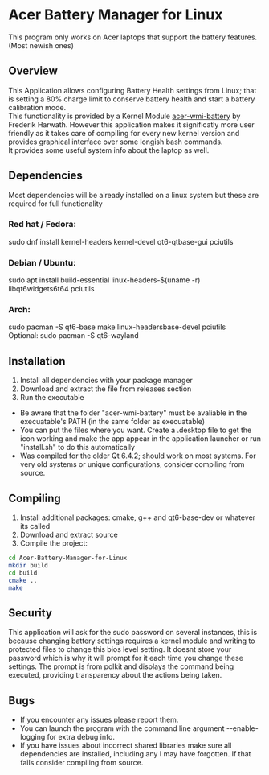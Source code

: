 # Acer Battery Manager for Linux

This program only works on Acer laptops that support the battery features. (Most newish ones)

## Overview

This Application allows configuring Battery Health settings from Linux; that is setting a 80% charge limit to conserve battery health and start a battery calibration mode.<br>
This functionality is provided by a Kernel Module [acer-wmi-battery](https://github.com/frederik-h/acer-wmi-battery/) by Frederik Harwath. However this application makes it significatly more user friendly as it takes care of compiling for every new kernel version and provides graphical interface over some longish bash commands. <br>
It provides some useful system info about the laptop as well.

## Dependencies

Most dependencies will be already installed on a linux system but these are required for full functionality

### Red hat / Fedora:
sudo dnf install kernel-headers kernel-devel qt6-qtbase-gui pciutils
### Debian / Ubuntu:
sudo apt install build-essential linux-headers-$(uname -r) libqt6widgets6t64 pciutils
### Arch:
sudo pacman -S qt6-base make linux-headersbase-devel pciutils<br>
Optional: sudo pacman -S qt6-wayland

## Installation

1. Install all dependencies with your package manager
2. Download and extract the file from releases section
3. Run the executable
- Be aware that the folder "acer-wmi-battery" must be avaliable in the execuatable's PATH (in the same folder as execuatable)
- You can put the files where you want. Create a .desktop file to get the icon working and make the app appear in the application launcher or run "install.sh" to do this automatically
- Was compiled for the older Qt 6.4.2; should work on most systems. For very old systems or unique configurations, consider compiling from source.

## Compiling

1. Install additional packages: cmake, g++ and qt6-base-dev or whatever its called
2. Download and extract source
3. Compile the project:
```bash
cd Acer-Battery-Manager-for-Linux
mkdir build
cd build
cmake ..
make
```

## Security

This application will ask for the sudo password on several instances, this is because changing battery settings requires a kernel module and writing to protected files to change this bios level setting. It doesnt store your password which is why it will prompt for it each time you change these settings. The prompt is from polkit and displays the command being executed, providing transparency about the actions being taken.

## Bugs

- If you encounter any issues please report them.
- You can launch the program with the command line argument --enable-logging for extra debug info.
- If you have issues about incorrect shared libraries make sure all dependencies are installed, including any I may have forgotten. If that fails consider compiling from source.

